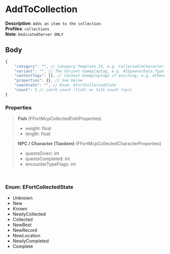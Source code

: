 # AddToCollection

**Description**: `Adds an item to the collection` \
**Profiles**: `collections` \
**Note**: `DedicatedServer ONLY`

## Body

```js
{
    "category": "", // Category Template Id, e.g. CollectableCharacter:tandem, CollectableCharacter:boss, CollectablePlayerAugment:collection
    "variant": "", // The Variant Gameplaytag, e.g. AISpawnerData.Type.Tandem.SpaceChimp, PlayerAugment.Collection.PartyTime, Fish.Angler.PurpleOrange
    "contextTags": [], // Context Gameplaytags if existing, e.g. Athena.Location.UnNamedPOI.Tandem.SpaceChimp
    "properties": {}, // See below
    "seenState": "", // Enum: EFortCollectedState
    "count": 1 // catch count (fish) or talk count (npc)
}
```

### Properties

> **Fish** (FFortMcpCollectedFishProperties)
>
> - weight: float
> - length: float

> **NPC / Character (Tandem)** (FFortMcpCollectedCharacterProperties)
>
> - questsGiven: int
> - questsCompleted: int
> - encounterTypeFlags: int

<br/>

### Enum: EFortCollectedState

- Unknown
- New
- Known
- NewlyCollected
- Collected
- NewBest
- NewRecord
- NewLocation
- NewlyCompleted
- Complete
